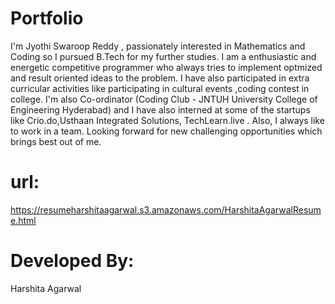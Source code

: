 # Portfolio
I'm Jyothi Swaroop Reddy ,
passionately interested in Mathematics and Coding so I pursued B.Tech for my further
studies. I am a enthusiastic and energetic competitive programmer who 
always tries to implement optmized and result oriented ideas to the problem. 
I have also participated in extra curricular activities like participating in cultural events 
,coding contest in college. I'm also Co-ordinator (Coding Club - JNTUH University College of Engineering Hyderabad) 
and I have also interned at some of the startups like Crio.do,Usthaan Integrated Solutions, TechLearn.live . Also, I always like to work in a team. Looking forward for new challenging opportunities which brings best out of me. 

# url:
https://resumeharshitaagarwal.s3.amazonaws.com/HarshitaAgarwalResume.html

# Developed By: 
Harshita Agarwal
